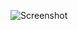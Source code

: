 ![Screenshot](https://raw.githubusercontent.com/Cryakl/Ultimate-RAT-Collection/refs/heads/main/WarzoneRat/WARZONE%20RAT%203.03/Screenshot.png)
